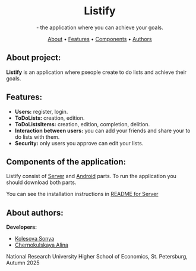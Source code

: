 <div align="center">
    <h1>Listify</h1>
    <p>- the application where you can achieve your goals.</p>
    <a href="#about-project">About</a> •
    <a href="#listify-features">Features</a> •
    <a href="#components-of-the-application">Components</a> •
    <a href="#about-authors">Authors</a>
    <h2></h2>
</div>

## About project:

**Listify** is an application where pxeople create to do lists and achieve their goals.

## Features:
- **Users:** register, login.
- **ToDoLists:** creation, edition.
- **ToDoListsItems:** creation, edition, completion, delition.
- **Interaction between users:** you can add your friends and share your to do lists with them.
- **Security:** only users you approve can edit your lists.

## Components of the application: 
Listify consist of [Server](https://github.com/ListifyProject/ListifyServer) and [Android](https://github.com/ListifyProject/ListifyApp) parts. To run the application you should download both parts.

You can see the installation instructions in [README for Server](https://github.com/ListifyProject/ListifyServer/blob/main/README.md)

## About authors:
 <b>Developers:</b>
 - [Kolesova Sonya](https://github.com/kolesovasonya)
 - [Chernokulskaya Alina](https://github.com/chernaaaa)



 National Research University Higher School of Economics, St. Petersburg, Autumn 2025
